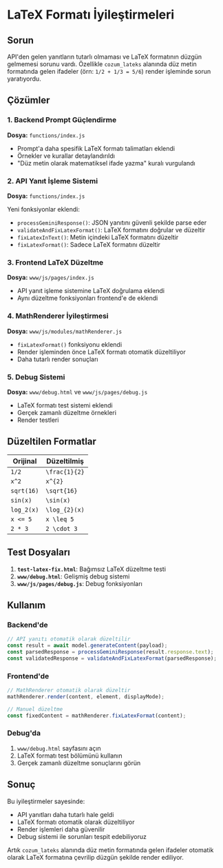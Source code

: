 # LaTeX Formatı İyileştirmeleri

## Sorun
API'den gelen yanıtların tutarlı olmaması ve LaTeX formatının düzgün gelmemesi sorunu vardı. Özellikle `cozum_lateks` alanında düz metin formatında gelen ifadeler (örn: `1/2 + 1/3 = 5/6`) render işleminde sorun yaratıyordu.

## Çözümler

### 1. Backend Prompt Güçlendirme
**Dosya:** `functions/index.js`

- Prompt'a daha spesifik LaTeX formatı talimatları eklendi
- Örnekler ve kurallar detaylandırıldı
- "Düz metin olarak matematiksel ifade yazma" kuralı vurgulandı

### 2. API Yanıt İşleme Sistemi
**Dosya:** `functions/index.js`

Yeni fonksiyonlar eklendi:
- `processGeminiResponse()`: JSON yanıtını güvenli şekilde parse eder
- `validateAndFixLatexFormat()`: LaTeX formatını doğrular ve düzeltir
- `fixLatexInText()`: Metin içindeki LaTeX formatını düzeltir
- `fixLatexFormat()`: Sadece LaTeX formatını düzeltir

### 3. Frontend LaTeX Düzeltme
**Dosya:** `www/js/pages/index.js`

- API yanıt işleme sistemine LaTeX doğrulama eklendi
- Aynı düzeltme fonksiyonları frontend'e de eklendi

### 4. MathRenderer İyileştirmesi
**Dosya:** `www/js/modules/mathRenderer.js`

- `fixLatexFormat()` fonksiyonu eklendi
- Render işleminden önce LaTeX formatı otomatik düzeltiliyor
- Daha tutarlı render sonuçları

### 5. Debug Sistemi
**Dosya:** `www/debug.html` ve `www/js/pages/debug.js`

- LaTeX formatı test sistemi eklendi
- Gerçek zamanlı düzeltme örnekleri
- Render testleri

## Düzeltilen Formatlar

| Orijinal | Düzeltilmiş |
|----------|-------------|
| `1/2` | `\frac{1}{2}` |
| `x^2` | `x^{2}` |
| `sqrt(16)` | `\sqrt{16}` |
| `sin(x)` | `\sin(x)` |
| `log_2(x)` | `\log_{2}(x)` |
| `x <= 5` | `x \leq 5` |
| `2 * 3` | `2 \cdot 3` |

## Test Dosyaları

1. **`test-latex-fix.html`**: Bağımsız LaTeX düzeltme testi
2. **`www/debug.html`**: Gelişmiş debug sistemi
3. **`www/js/pages/debug.js`**: Debug fonksiyonları

## Kullanım

### Backend'de
```javascript
// API yanıtı otomatik olarak düzeltilir
const result = await model.generateContent(payload);
const parsedResponse = processGeminiResponse(result.response.text);
const validatedResponse = validateAndFixLatexFormat(parsedResponse);
```

### Frontend'de
```javascript
// MathRenderer otomatik olarak düzeltir
mathRenderer.render(content, element, displayMode);

// Manuel düzeltme
const fixedContent = mathRenderer.fixLatexFormat(content);
```

### Debug'da
1. `www/debug.html` sayfasını açın
2. LaTeX formatı test bölümünü kullanın
3. Gerçek zamanlı düzeltme sonuçlarını görün

## Sonuç

Bu iyileştirmeler sayesinde:
- API yanıtları daha tutarlı hale geldi
- LaTeX formatı otomatik olarak düzeltiliyor
- Render işlemleri daha güvenilir
- Debug sistemi ile sorunları tespit edebiliyoruz

Artık `cozum_lateks` alanında düz metin formatında gelen ifadeler otomatik olarak LaTeX formatına çevrilip düzgün şekilde render ediliyor. 